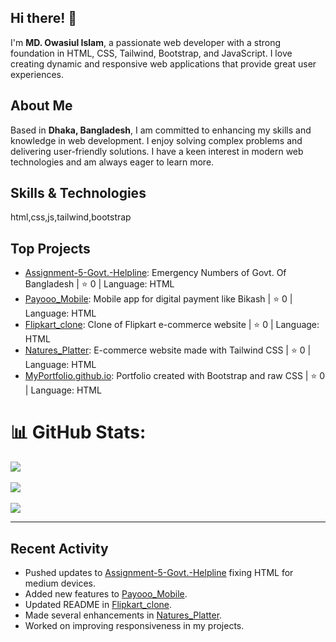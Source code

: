 ## Hi there! 👋

I'm **MD. Owasiul Islam**, a passionate web developer with a strong foundation in HTML, CSS, Tailwind, Bootstrap, and JavaScript. I love creating dynamic and responsive web applications that provide great user experiences.

## About Me

Based in **Dhaka, Bangladesh**, I am committed to enhancing my skills and knowledge in web development. I enjoy solving complex problems and delivering user-friendly solutions. I have a keen interest in modern web technologies and am always eager to learn more.

## Skills & Technologies

html,css,js,tailwind,bootstrap

## Top Projects

- [Assignment-5-Govt.-Helpline](https://github.com/Owasiul/Assignment-5-Govt.-Helpline): Emergency Numbers of Govt. Of Bangladesh | ⭐ 0 | Language: HTML
- [Payooo_Mobile](https://github.com/Owasiul/Payooo_Mobile): Mobile app for digital payment like Bikash | ⭐ 0 | Language: HTML
- [Flipkart_clone](https://github.com/Owasiul/Flipkart_clone): Clone of Flipkart e-commerce website | ⭐ 0 | Language: HTML
- [Natures_Platter](https://github.com/Owasiul/Natures_Platter): E-commerce website made with Tailwind CSS | ⭐ 0 | Language: HTML
- [MyPortfolio.github.io](https://github.com/Owasiul/MyPortfolio.github.io): Portfolio created with Bootstrap and raw CSS | ⭐ 0 | Language: HTML

# 📊 GitHub Stats:
![](https://github-readme-stats.vercel.app/api?username=Owasiul&theme=dark&hide_border=false&include_all_commits=true&count_private=false)<br/><br>
![](https://github-readme-streak-stats.herokuapp.com/?user=Owasiul&theme=dark&hide_border=false)<br/><br>
![](https://github-readme-stats.vercel.app/api/top-langs/?username=Owasiul&theme=dark&hide_border=false&include_all_commits=true&count_private=false&layout=compact)

---

## Recent Activity

- Pushed updates to [Assignment-5-Govt.-Helpline](https://github.com/Owasiul/Assignment-5-Govt.-Helpline) fixing HTML for medium devices.
- Added new features to [Payooo_Mobile](https://github.com/Owasiul/Payooo_Mobile).
- Updated README in [Flipkart_clone](https://github.com/Owasiul/Flipkart_clone).
- Made several enhancements in [Natures_Platter](https://github.com/Owasiul/Natures_Platter).
- Worked on improving responsiveness in my projects.

